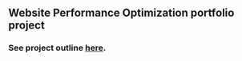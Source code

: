 ## Website Performance Optimization portfolio project

### See project outline [here](https://github.com/go-0100-it/frontend-nanodegree-mobile-portfolio-master/blob/master/docs/Project%20outline.md).
